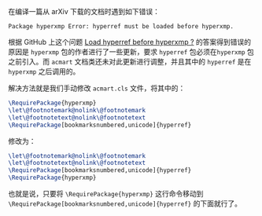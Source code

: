 在编译一篇从 arXiv 下载的文档时遇到如下错误：

```
Package hyperxmp Error: hyperref must be loaded before hyperxmp.
```

根据 GitHub 上这个问题 [Load hyperref before hyperxmp ?](https://github.com/borisveytsman/acmart/issues/505) 的答案得到错误的原因是 `hyperxmp` 包的作者进行了一些更新，要求 `hyperref` 包必须在`hyperxmp` 包之前引入。而 `acmart` 文档类还未对此更新进行调整，并且其中的 `hyperref` 是在 `hyperxmp` 之后调用的。

解决方法就是我们手动修改 `acmart.cls` 文件，将其中的：

```latex
\RequirePackage{hyperxmp}
\let\@footnotemark@nolink\@footnotemark
\let\@footnotetext@nolink\@footnotetext
\RequirePackage[bookmarksnumbered,unicode]{hyperref}
```

修改为：

```latex
\let\@footnotemark@nolink\@footnotemark
\let\@footnotetext@nolink\@footnotetext
\RequirePackage[bookmarksnumbered,unicode]{hyperref}
\RequirePackage{hyperxmp}
```

也就是说，只要将 `\RequirePackage{hyperxmp}` 这行命令移动到 `\RequirePackage[bookmarksnumbered,unicode]{hyperref}` 的下面就行了。